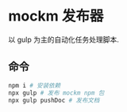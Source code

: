 # mockm 发布器
以 gulp 为主的自动化任务处理脚本.

## 命令

``` sh
npm i # 安装依赖
npx gulp # 发布 mockm npm 包
npx gulp pushDoc # 发布文档
```
